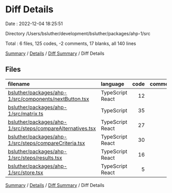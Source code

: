 # Diff Details

Date : 2022-12-04 18:25:51

Directory /Users/bsluther/development/bsluther/packages/ahp-1/src

Total : 6 files,  125 codes, -2 comments, 17 blanks, all 140 lines

[Summary](results.md) / [Details](details.md) / [Diff Summary](diff.md) / Diff Details

## Files
| filename | language | code | comment | blank | total |
| :--- | :--- | ---: | ---: | ---: | ---: |
| [bsluther/packages/ahp-1/src/components/nextButton.tsx](/bsluther/packages/ahp-1/src/components/nextButton.tsx) | TypeScript React | 12 | 0 | 2 | 14 |
| [bsluther/packages/ahp-1/src/matrix.ts](/bsluther/packages/ahp-1/src/matrix.ts) | TypeScript | 35 | 0 | 4 | 39 |
| [bsluther/packages/ahp-1/src/steps/compareAlternatives.tsx](/bsluther/packages/ahp-1/src/steps/compareAlternatives.tsx) | TypeScript React | 27 | -1 | 3 | 29 |
| [bsluther/packages/ahp-1/src/steps/compareCriteria.tsx](/bsluther/packages/ahp-1/src/steps/compareCriteria.tsx) | TypeScript React | 30 | -1 | 0 | 29 |
| [bsluther/packages/ahp-1/src/steps/results.tsx](/bsluther/packages/ahp-1/src/steps/results.tsx) | TypeScript React | 16 | 0 | 5 | 21 |
| [bsluther/packages/ahp-1/src/store.tsx](/bsluther/packages/ahp-1/src/store.tsx) | TypeScript React | 5 | 0 | 3 | 8 |

[Summary](results.md) / [Details](details.md) / [Diff Summary](diff.md) / Diff Details